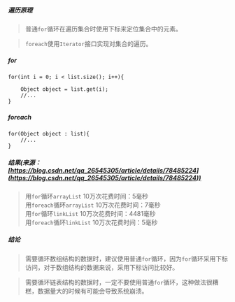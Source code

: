 ##### 遍历原理
> 普通`for`循环在遍历集合时使用下标来定位集合中的元素。  

> `foreach`使用`Iterator`接口实现对集合的遍历。

##### for
```
for(int i = 0; i < list.size(); i++){

    Object object = list.get(i);
    //...
}
```

##### foreach
```
for(Object object : list){
    //...
}
```

##### 结果(来源：[https://blog.csdn.net/qq_26545305/article/details/78485224](https://blog.csdn.net/qq_26545305/article/details/78485224))
> 用`for`循环`arrayList` 10万次花费时间：5毫秒  
用`foreach`循环`arrayList` 10万次花费时间：7毫秒  
用`for`循环`linkList` 10万次花费时间：4481毫秒  
用`foreach`循环`linkList` 10万次花费时间：5毫秒

##### 结论
> 需要循环数组结构的数据时，建议使用普通`for`循环，因为`for`循环采用下标访问，对于数组结构的数据来说，采用下标访问比较好。
  
> 需要循环链表结构的数据时，一定不要使用普通`for`循环，这种做法很糟糕，数据量大的时候有可能会导致系统崩溃。
